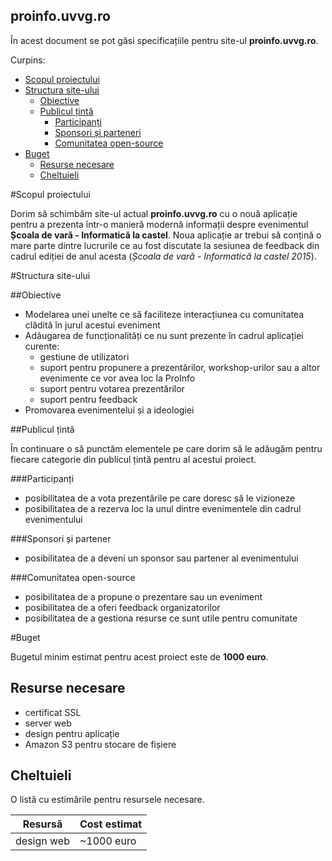 proinfo.uvvg.ro
------------------

În acest document se pot găsi specificațiile pentru site-ul **proinfo.uvvg.ro**.

Curpins:

- [Scopul proiectului](#scopul-proiectului)
- [Structura site-ului](#structura-site-ului)
    - [Obiective](#obiective)
    - [Publicul țintă](#publicul-țintă)
        - [Participanți](#participanți)
        - [Sponsori și parteneri](#sponsori-și-partener)
        - [Comunitatea open-source](#comunitatea-open-source)
- [Buget](#buget)
    - [Resurse necesare](#resurse-necesare)
    - [Cheltuieli](#cheltuieli)

#Scopul proiectului

Dorim să schimbăm site-ul actual **proinfo.uvvg.ro** cu o nouă aplicație pentru a prezenta într-o manieră modernă informații despre evenimentul **Școala de vară - Informatică la castel**.
Noua aplicație ar trebui să conțină o mare parte dintre lucrurile ce au fost discutate la sesiunea de feedback din cadrul ediției de anul acesta (*Școala de vară - Informatică la castel 2015*).

#Structura site-ului

##Obiective

- Modelarea unei unelte ce să faciliteze interacțiunea cu comunitatea clădită în jurul acestui eveniment
- Adăugarea de funcționalități ce nu sunt prezente în cadrul aplicației curente:
    - gestiune de utilizatori
    - suport pentru propunere a prezentărilor, workshop-urilor sau a altor evenimente ce vor avea loc la ProInfo
    - suport pentru votarea prezentărilor
    - suport pentru feedback
- Promovarea evenimentelui și a ideologiei

##Publicul țintă

În continuare o să punctăm elementele pe care dorim să le adăugăm pentru fiecare categorie din publicul țintă pentru al acestui proiect.

###Participanți
- posibilitatea de a vota prezentările pe care doresc să le vizioneze
- posibilitatea de a rezerva loc la unul dintre evenimentele din cadrul evenimentului

###Sponsori și partener

- posibilitatea de a deveni un sponsor sau partener al evenimentului

###Comunitatea open-source

- posibilitatea de a propune o prezentare sau un eveniment
- posibilitatea de a oferi feedback organizatorilor
- posibilitatea de a gestiona resurse ce sunt utile pentru comunitate

#Buget

Bugetul minim estimat pentru acest proiect este de **1000 euro**.

## Resurse necesare

- certificat SSL
- server web
- design pentru aplicație
- Amazon S3 pentru stocare de fișiere

## Cheltuieli

O listă cu estimările pentru resursele necesare.

| Resursă    | Cost estimat   |
|------------|----------------|
| design web | ~1000 euro     |
